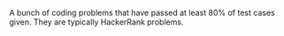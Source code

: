 A bunch of coding problems that have passed at least 80% of test cases
given.  They are typically HackerRank problems.
